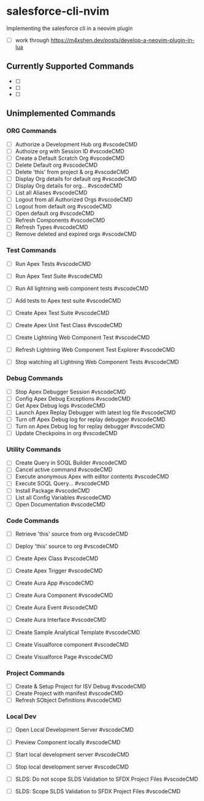 # salesforce-cli-nvim
Implementing the salesforce cli in a neovim plugin

- [ ] work through https://m4xshen.dev/posts/develop-a-neovim-plugin-in-lua

## Currently Supported Commands

- [ ] 
- [ ] 
- [ ] 


## Unimplemented Commands

### ORG Commands

- [ ] Authorize a Development Hub org  #vscodeCMD
- [ ] Authoize org with Session ID  #vscodeCMD
- [ ] Create a Default Scratch Org  #vscodeCMD
- [ ] Delete Default org  #vscodeCMD
- [ ] Delete 'this' from project & org  #vscodeCMD
- [ ] Display Org details for default org  #vscodeCMD
- [ ] Display Org details for org...  #vscodeCMD
- [ ] List all Aliases  #vscodeCMD
- [ ] Logout from all Authorized Orgs  #vscodeCMD
- [ ] Logout from default org  #vscodeCMD
- [ ] Open default org #vscodeCMD
- [ ] Refresh Components  #vscodeCMD
- [ ] Refresh Types  #vscodeCMD
- [ ] Remove deleted and expired orgs  #vscodeCMD

### Test Commands

- [ ] Run Apex Tests #vscodeCMD
- [ ] Run Apex Test Suite  #vscodeCMD
- [ ] Run All lightning web component tests  #vscodeCMD
- [ ] Add tests to Apex test suite  #vscodeCMD
- [ ] Create Apex Test Suite  #vscodeCMD
- [ ] Create Apex Unit Test Class  #vscodeCMD
- [ ] Create Lightning Web Component Test  #vscodeCMD
- [ ] Refresh Lightning Web Component Test Explorer  #vscodeCMD
- [ ] Stop watching all Lightning Web Component Tests  #vscodeCMD


### Debug Commands

- [ ] Stop Apex Debugger Session  #vscodeCMD
- [ ] Config Apex Debug Exceptions  #vscodeCMD
- [ ] Get Apex Debug logs  #vscodeCMD
- [ ] Launch Apex Replay Debugger with latest log file  #vscodeCMD
- [ ] Turn off Apex Debug log for replay debugger #vscodeCMD
- [ ] Turn on Apex Debug log for replay debugger  #vscodeCMD
- [ ] Update Checkpoins in org #vscodeCMD

### Utility Commands

- [ ] Create Query in SOQL Builder  #vscodeCMD
- [ ] Cancel active command  #vscodeCMD
- [ ] Execute anonymous Apex with editor contents  #vscodeCMD
- [ ] Execute SOQL Query...  #vscodeCMD
- [ ] Install Package  #vscodeCMD
- [ ] List all Config Variables  #vscodeCMD
- [ ] Open Documentation  #vscodeCMD

### Code Commands

- [ ] Retrieve 'this' source from org  #vscodeCMD
- [ ] Deploy 'this' source to org #vscodeCMD
- [ ] Create Apex Class  #vscodeCMD
- [ ] Create Apex Trigger  #vscodeCMD
- [ ] Create Aura App  #vscodeCMD
- [ ] Create Aura Component  #vscodeCMD
- [ ] Create Aura Event  #vscodeCMD
- [ ] Create Aura Interface  #vscodeCMD
- [ ] Create Sample Analytical Template  #vscodeCMD
- [ ] Create Visualforce component  #vscodeCMD
- [ ] Create Visualforce Page  #vscodeCMD


### Project Commands

- [ ] Create & Setup Project for ISV Debug  #vscodeCMD
- [ ] Create Project with manifest #vscodeCMD
- [ ] Refresh SObject Definitions  #vscodeCMD

### Local Dev

- [ ] Open Local Development Server  #vscodeCMD
- [ ] Preview Component locally  #vscodeCMD
- [ ] Start local development server  #vscodeCMD
- [ ] Stop local development server  #vscodeCMD


- [ ] SLDS: Do not scope SLDS Validation to SFDX Project Files  #vscodeCMD
- [ ] SLDS: Scope SLDS Validation to SFDX Project Files #vscodeCMD
